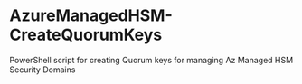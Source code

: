# AzureManagedHSM-CreateQuorumKeys
PowerShell script for creating Quorum keys for managing Az Managed HSM Security Domains

